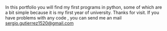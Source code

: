 In this portfolio you will find my first programs in python, some of which are a bit simple because it is my first year of university.
Thanks for visit.
If you have problems with any code , you can send me an mail    sergio.gutierrez1520@gmail.com
